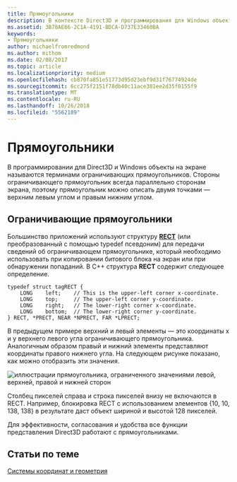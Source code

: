 ```yaml
---
title: Прямоугольники
description: В контексте Direct3D и программирования для Windows объекты на экране называют на основе ограничивающих прямоугольников.
ms.assetid: 3B78AE66-2C1A-4191-BDCA-D737E33460BA
keywords:
- Прямоугольники
author: michaelfromredmond
ms.author: mithom
ms.date: 02/08/2017
ms.topic: article
ms.localizationpriority: medium
ms.openlocfilehash: cb870fa851e51773d95d23ebf9d31f76774924de
ms.sourcegitcommit: 6cc275f2151f78db40c11ace381ee2d35f0155f9
ms.translationtype: MT
ms.contentlocale: ru-RU
ms.lasthandoff: 10/26/2018
ms.locfileid: "5562189"
---
```

# <a name="rectangles"></a>Прямоугольники


В программировании для Direct3D и Windows объекты на экране называются терминами ограничивающих прямоугольников. Стороны ограничивающего прямоугольник всегда параллельно сторонам экрана, поэтому прямоугольник можно описать двумя точками — верхним левым углом и правым нижним углом.

## <a name="span-idboundingrectanglesspanspan-idboundingrectanglesspanspan-idboundingrectanglesspanbounding-rectangles"></a><span id="Bounding_rectangles"></span><span id="bounding_rectangles"></span><span id="BOUNDING_RECTANGLES"></span>Ограничивающие прямоугольники


Большинство приложений используют структуру [**RECT**](https://msdn.microsoft.com/library/windows/desktop/dd162897) (или преобразованный с помощью typedef псевдоним) для передачи сведений об ограничивающем прямоугольнике, который необходимо использовать при копировании битового блока на экран или при обнаружении попаданий. В C++ структура **RECT** содержит следующее определение.

```
typedef struct tagRECT { 
    LONG    left;    // This is the upper-left corner x-coordinate.
    LONG    top;     // The upper-left corner y-coordinate.
    LONG    right;   // The lower-right corner x-coordinate.
    LONG    bottom;  // The lower-right corner y-coordinate.
} RECT, *PRECT, NEAR *NPRECT, FAR *LPRECT; 
```

В предыдущем примере верхний и левый элементы — это координаты x и y верхнего левого угла ограничивающего прямоугольника. Аналогичным образом правый и нижний элементы представляют координаты правого нижнего угла. На следующем рисунке показано, как можно отобразить эти значения.

![иллюстрации прямоугольника, ограниченного значениями левой, верхней, правой и нижней сторон](images/rect.png)

Столбец пикселей справа и строка пикселей внизу не включаются в RECT. Например, блокировка RECT с использованием элементов {10, 10, 138, 138} в результате даст объект шириной и высотой 128 пикселей.

Для эффективности, согласования и удобства все функции представления Direct3D работают с прямоугольниками.

## <a name="span-idrelated-topicsspanrelated-topics"></a><span id="related-topics"></span>Статьи по теме


[Системы координат и геометрия](coordinate-systems-and-geometry.md)

 

 




